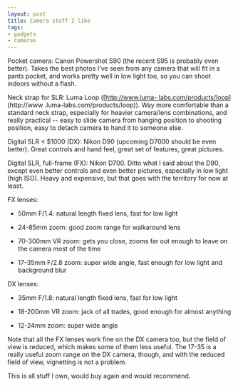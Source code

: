 ```yaml
---
layout: post
title: Camera stuff I like
tags:
- gadgets
- cameras
---
```

Pocket camera: Canon Powershot S90 (the recent S95 is probably even better).
Takes the best photos I've seen from any camera that will fit in a pants
pocket, and works pretty well in low light too, so you can shoot indoors
without a flash.

Neck strap for SLR: Luma Loop ([[http://www.luma-
labs.com/products/loop](http://www.luma-labs.com/products/loop)](http://www
.luma-labs.com/products/loop)). Way more comfortable than a standard neck
strap, especially for heavier camera/lens combinations, and really practical
-- easy to slide camera from hanging position to shooting position, easy to
detach camera to hand it to someone else.

Digital SLR < $1000 (DX): Nikon D90 (upcoming D7000 should be even better).
Great controls and hand feel, great set of features, great pictures.

Digital SLR, full-frame (FX): Nikon D700. Ditto what I said about the D90,
except even better controls and even better pictures, especially in low light
(high ISO). Heavy and expensive, but that goes with the territory for now at
least.

FX lenses:

- 50mm F/1.4: natural length fixed lens, fast for low light

- 24-85mm zoom: good zoom range for walkaround lens

- 70-300mm VR zoom: gets you close, zooms far out enough to leave on the camera most of the time

- 17-35mm F/2.8 zoom: super wide angle, fast enough for low light and background blur

DX lenses:

- 35mm F/1.8: natural length fixed lens, fast for low light

- 18-200mm VR zoom: jack of all trades, good enough for almost anything

- 12-24mm zoom: super wide angle

Note that all the FX lenses work fine on the DX camera too, but the field of
view is reduced, which makes some of them less useful. The 17-35 is a really
useful zoom range on the DX camera, though, and with the reduced field of
view, vignetting is not a problem.

This is all stuff I own, would buy again and would recommend.

